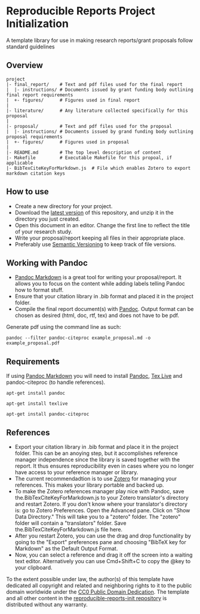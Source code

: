 Reproducible Reports Project Initialization
======================

A template library for use in making research reports/grant proposals follow standard guidelines


Overview
--------

    project
    |- final_report/    # Text and pdf files used for the final report
    |  |- instructions/ # Documents issued by grant funding body outlining final report requirements
    |  +- figures/      # Figures used in final report
    |
    |- literature/      # Any literature collected specifically for this proposal
    |
    |- proposal/        # Text and pdf files used for the proposal
    |  |- instructions/ # Documents issued by grand funding body outlining proposal requirements
    |  +- figures/      # Figures used in proposal
    |
    |- README.md        # The top level description of content
    |- Makefile         # Executable Makefile for this propoal, if applicable
    |- BibTexCiteKeyForMarkdown.js  # File which enables Zotero to export markdown citation keys


How to use
--------
* Create a new directory for your project.
* Download the [latest version](https://github.com/EngqvistLab/reproducible-reports-init) of this repository, and unzip it in the directory you just created.
* Open this document in an editor. Change the first line to reflect the title of your research study.
* Write your proposal/report keeping all files in their appropriate place.
* Preferably use [Semantic Versioning](http://semver.org/) to keep track of file versions.


Working with Pandoc
---------------------------------
* [Pandoc Markdown](http://pandoc.org/MANUAL.html) is a great tool for writing your proposal/report. It allows you to focus on the content while adding labels telling Pandoc how to format stuff.
* Ensure that your citation library in .bib format and placed it in the project folder.
* Compile the final report document(s) with [Pandoc](http://johnmacfarlane.net/pandoc/). Output format can be chosen as desired (html, doc, rtf, tex) and does not have to be pdf.


Generate pdf using the command line as such:

`pandoc --filter pandoc-citeproc example_proposal.md -o example_proposal.pdf`


Requirements
------------
If using [Pandoc Markdown](http://pandoc.org/MANUAL.html) you will need to install [Pandoc](http://johnmacfarlane.net/pandoc/), [Tex Live](https://www.tug.org/texlive/) and pandoc-citeproc (to handle references).

`apt-get install pandoc`

`apt-get install texlive`

`apt-get install pandoc-citeproc`


References
----------
* Export your citation library in .bib format and place it in the project folder. This can be an anoying step, but it accomplishes reference manager independence since the library is saved together with the report. It thus ensures reproducibility even in cases where you no longer have access to your reference manager or library.
* The current recommendadtion is to use [Zotero](https://www.zotero.org/) for managing your references. This makes your library portable and backed up.
* To make the Zotero references manager play nice with Pandoc, save the.BibTexCiteKeyForMarkdown.js to your Zotero translator's directory and restart Zotero. If you don't know where your translator's directory is: go to Zotero Preferences. Open the Advanced pane. Click on "Show Data Directory." This will take you to a "zotero" folder. The "zotero" folder will contain a "translators" folder. Save the.BibTexCiteKeyForMarkdown.js file here.
* After you restart Zotero, you can use the drag and drop functionality by going to the "Export" preferences pane and choosing "BibTeX key for Markdown" as the Default Output Format. 
* Now, you can select a reference and drag it off the screen into a waiting text editor. Alternatively you can use Cmd+Shift+C to copy the @key to your clipboard.



To the extent possible under law, the author(s) of this template have dedicated all copyright and related and neighboring rights to it to the public domain worldwide under the [CC0 Public Domain Dedication](http://creativecommons.org/publicdomain/zero/1.0/). The template and all other content in the [reproducible-reports-init repository](https://github.com/EngqvistLab/reproducible-reports-init) is distributed without any warranty.

